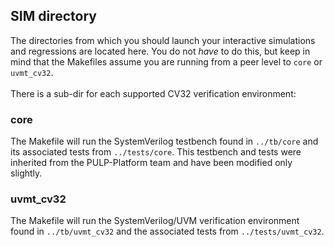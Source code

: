 ## SIM directory
The directories from which you should launch your interactive simulations and
regressions are located here.  You do not _have_ to do this, but keep in mind
that the Makefiles assume you are running from a peer level to `core` or
`uvmt_cv32`.
<br><br>There is a sub-dir for each supported CV32 verification environment:

### core
The Makefile will run the SystemVerilog testbench found in `../tb/core` and
its associated tests from `../tests/core`.  This testbench and tests were
inherited from the PULP-Platform team and have been modified only slightly.

### uvmt_cv32
The Makefile will run the SystemVerilog/UVM verification environment found in
`../tb/uvmt_cv32` and the associated tests from `../tests/uvmt_cv32`.
